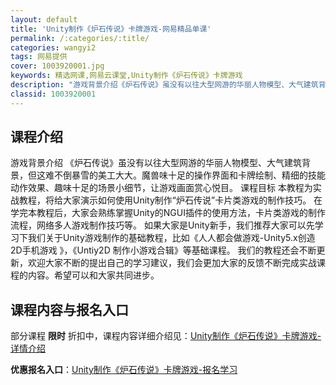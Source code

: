 ```yaml
---
layout: default
title: 'Unity制作《炉石传说》卡牌游戏-网易精品单课'
permalink: /:categories/:title/
categories: wangyi2
tags: 网易提供
cover: 1003920001.jpg
keywords: 精选网课,网易云课堂,Unity制作《炉石传说》卡牌游戏
description: "游戏背景介绍《炉石传说》虽没有以往大型网游的华丽人物模型、大气建筑背景，但这难不倒暴雪的美工大大。魔兽味十足的操作界面和卡牌绘制、精细的技能动作效果、趣味十足的场景小细节，让游戏画面赏心悦目"
classid: 1003920001
---
```


## 课程介绍

游戏背景介绍
  《炉石传说》虽没有以往大型网游的华丽人物模型、大气建筑背景，但这难不倒暴雪的美工大大。魔兽味十足的操作界面和卡牌绘制、精细的技能动作效果、趣味十足的场景小细节，让游戏画面赏心悦目。
课程目标
    本教程为实战教程，将给大家演示如何使用Unity制作“炉石传说”卡片类游戏的制作技巧。
    在学完本教程后，大家会熟练掌握Unity的NGUI插件的使用方法，卡片类游戏的制作流程，网络多人游戏制作技巧等。
    如果大家是Unity新手，我们推荐大家可以先学习下我们关于Unity游戏制作的基础教程，比如《人人都会做游戏-Unity5.x创造2D手机游戏 》，《Untiy2D 制作小游戏合辑》等基础课程。
  我们的教程还会不断更新，欢迎大家不断的提出自己的学习建议，我们会更加大家的反馈不断完成实战课程的内容。希望可以和大家共同进步。

## 课程内容与报名入口

部分课程 **限时** 折扣中，课程内容详细介绍见：[Unity制作《炉石传说》卡牌游戏-详情介绍](https://study.163.com/course/introduction/1003920001.htm?share=1&shareId=1025206652&utm_campaign=share&utm_medium=iphoneShare&utm_source=&utm_u=1025206652)

**优惠报名入口**：[Unity制作《炉石传说》卡牌游戏-报名学习](https://study.163.com/course/introduction/1003920001.htm?share=1&shareId=1025206652&utm_campaign=share&utm_medium=iphoneShare&utm_source=&utm_u=1025206652)

